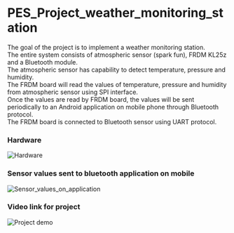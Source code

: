 # PES_Project_weather_monitoring_station</br>
The goal of the project is to implement a weather monitoring station.</br> 
The entire system consists of atmospheric sensor (spark fun), FRDM KL25z and a Bluetooth module.</br>
The atmospheric sensor has capability to detect temperature, pressure and humidity.</br>
The FRDM board will read the values of temperature, pressure and humidity from atmospheric sensor using SPI interface.</br>
Once the values are read by FRDM board, the values will be sent periodically to an Android application on mobile phone through Bluetooth protocol.</br>
The FRDM board is connected to Bluetooth sensor using UART protocol.</br>

### Hardware</br>
![Hardware](https://github.com/samu7988/PES_Project_weather_monitoring_station/blob/main/Hardware.jpeg)

### Sensor values sent to bluetooth application on mobile</br>
![Sensor_values_on_application](https://github.com/samu7988/PES_Project_weather_monitoring_station/blob/main/Bluetooth_values.jpeg)


### Video link for project </br>
![Project demo](https://www.youtube.com/watch?v=yTPj0NAjv9U)